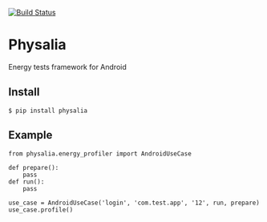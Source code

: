 [![Build Status](https://travis-ci.org/TQRG/physalia.svg?branch=master)](https://travis-ci.org/TQRG/physalia)

# Physalia

Energy tests framework for Android

## Install

```
$ pip install physalia
```

## Example

````
from physalia.energy_profiler import AndroidUseCase

def prepare():
	pass
def run():
	pass
	
use_case = AndroidUseCase('login', 'com.test.app', '12', run, prepare)
use_case.profile()
````
